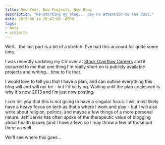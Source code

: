 ```yaml
---
title: New Year, New Projects, New Blog
description: "Re-starting my blog... pay no attention to the dust."
date: 2013-06-14 20:42:00 -0500
tags:
- meta
- projects
---
```


Well... the last part is a bit of a stretch. I've had this account for quite some time.

I was recently updating my CV over at [Stack Overflow Careers](http://careers.stackoverflow.com/anonjr) and it occurred to me that one thing I'm really short on is publicly available projects and writing... time to fix that.

I would love to tell you that I have a plan, and can outline everything this blog will and will not be - but I'd be lying. Waiting until the plan coalesced is why it's now 2013 and I'm just now posting.
<!--more-->
I *can* tell you that this is not going to have a singular focus. I will most likely have a heavy focus on tech as that's where I work and play - but I will also write about religion, politics, and maybe a few things of a more personal nature. Jeff Jarvis has often spoke of the therapeutic value of blogging about health issues (and I have a few) so I may throw a few of those out there as well.

We'll see where this goes...